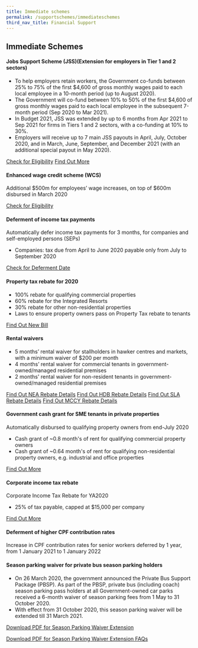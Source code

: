 ```yaml
---
title: Immediate schemes
permalink: /supportschemes/immediateschemes
third_nav_title: Financial Support
---
```


## Immediate Schemes

#### Jobs Support Scheme (JSS)(Extension for employers in Tier 1 and 2 sectors)

* To help employers retain workers, the Government co-funds between 25% to 75% of the first $4,600 of gross monthly wages paid to each local employee in a 10-month period (up to August 2020).
* The Government will co-fund between 10% to 50% of the first $4,600 of gross monthly wages paid to each local employee in the subsequent 7-month period (Sep 2020 to Mar 2021).
* In Budget 2021, JSS was extended by up to 6 months from Apr 2021 to Sep 2021 for firms in Tiers 1 and 2 sectors, with a co-funding at 10% to 30%.
* Employers will receive up to 7 main JSS payouts in April, July, October 2020, and in March, June, September, and December 2021 (with an additional special payout in May 2020).

<a href="https://go.gov.sg/jsseligibility" target="_blank">Check for Eligibility</a>
<a href="https://go.gov.sg/jss" target="_blank">Find Out More</a>

#### Enhanced wage credit scheme (WCS)

Additional $500m for employees’ wage increases, on top of $600m disbursed in March 2020

<a href="https://go.gov.sg/wcseligibility" target="_blank">Check for Eligibility</a>

#### Deferment of income tax payments

Automatically defer income tax payments for 3 months, for companies and self-employed persons (SEPs)
  * Companies: tax due from April to June 2020 payable only from July to September 2020

<a href="https://go.gov.sg/defercal" target="_blank">Check for Deferment Date</a>

#### Property tax rebate for 2020

* 100% rebate for qualifying commercial properties
* 60% rebate for the Integrated Resorts
* 30% rebate for other non-residential properties
* Laws to ensure property owners pass on Property Tax rebate to tenants

<a href="https://go.gov.sg/newbill" target="_blank">Find Out New Bill</a>

#### Rental waivers

* 5 months’ rental waiver for stallholders in hawker centres and markets, with a minimum waiver of $200 per month
* 4 months’ rental waiver for commercial tenants in government-owned/managed residential premises
* 2 months' rental waiver for non-resident tenants in government-owned/managed residential premises

<a href="https://go.gov.sg/nearebate" target="_blank">Find Out NEA Rebate Details</a>
<a href="https://go.gov.sg/hdbrebate" target="_blank">Find Out HDB Rebate Details</a>
<a href="https://go.gov.sg/slarebate" target="_blank">Find Out SLA Rebate Details</a>
<a href="https://go.gov.sg/nacadvisory" target="_blank">Find Out MCCY Rebate Details</a>

#### Government cash grant for SME tenants in private properties

Automatically disbursed to qualifying property owners from end-July 2020
  * Cash grant of ~0.8 month's of rent for qualifying commercial property owners
  * Cash grant of ~0.64 month's of rent for qualifying non-residential property owners, e.g. industrial and office properties

<a href="https://go.gov.sg/smecashgrant" target="_blank">Find Out More</a>

#### Corporate income tax rebate

Corporate Income Tax Rebate for YA2020
  * 25% of tax payable, capped at $15,000 per company

<a href="https://go.gov.sg/corporateincometax" target="_blank">Find Out More</a>

#### Deferment of higher CPF contribution rates

Increase in CPF contribution rates for senior workers deferred by 1 year, from 1 January 2021 to 1 January 2022

#### Season parking waiver for private bus season parking holders

* On 26 March 2020, the government announced the Private Bus Support Package (PBSP). As part of the PBSP, private bus (including coach) season parking pass holders at all Government-owned car parks received a 6-month waiver of season parking fees from 1 May to 31 October 2020.
* With effect from 31 October 2020, this season parking waiver will be extended till 31 March 2021.

<a href="/images/govassist/MR08420_Extension of Season Parking Waiver for Private Bus Season Parking Holders.pdf" target="_blank">Download PDF for Season Parking Waiver Extension</a>

<a href="/images/govassist/FAQs_Extension of Season Parking Waiver for Private Bus Season Parking Holders.pdf" target="_blank">Download PDF for Season Parking Waiver Extension FAQs</a>
